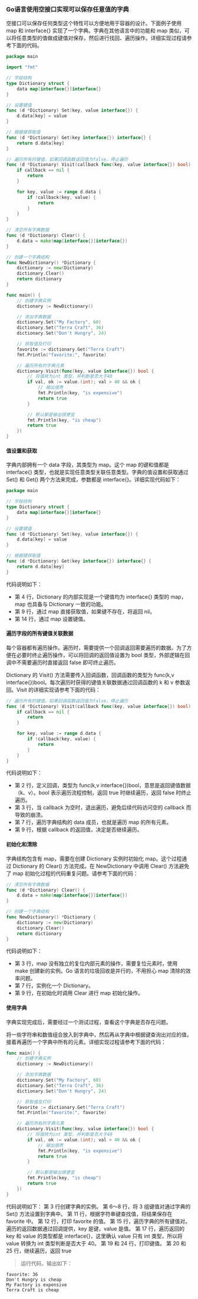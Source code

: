 ### Go语言使用空接口实现可以保存任意值的字典

空接口可以保存任何类型这个特性可以方便地用于容器的设计。下面例子使用 map 和 interface{} 实现了一个字典。字典在其他语言中的功能和 map 类似，可以将任意类型的值做成键值对保存，然后进行找回、遍历操作。详细实现过程请参考下面的代码。

```go
package main

import "fmt"

// 字段结构
type Dictionary struct {
	data map[interface{}]interface{}
}

// 设置键值
func (d *Dictionary) Set(key, value interface{}) {
	d.data[key] = value
}

// 根据键获取值
func (d *Dictionary) Get(key interface{}) interface{} {
	return d.data[key]
}

// 遍历所有的键值，如果回调函数返回值为false，停止遍历
func (d *Dictionary) Visit(callback func(key, value interface{}) bool) {
	if callback == nil {
		return
	}

	for key, value := range d.data {
		if !callback(key, value) {
			return
		}
	}
}

// 清空所有字典数据
func (d *Dictionary) Clear() {
	d.data = make(map[interface{}]interface{})
}

// 创建一个字典结构
func NewDictionary() *Dictionary {
	dictionary := new(Dictionary)
	dictionary.Clear()
	return dictionary
}

func main() {
	// 创建字典实例
	dictionary := NewDictionary()

	// 添加字典数据
	dictionary.Set("My Factory", 60)
	dictionary.Set("Terra Craft", 36)
	dictionary.Set("Don't Hungry", 24)

	// 获取值及打印
	favorite := dictionary.Get("Terra Craft")
	fmt.Println("favorite:", favorite)

	// 遍历所有的字典元素
	dictionary.Visit(func(key, value interface{}) bool {
		// 将值转为int 类型，并判断是否大于40
		if val, ok := value.(int); val > 40 && ok {
			// 输出很贵
			fmt.Println(key, "is expensive")
			return true
		}

		// 默认都是输出很便宜
		fmt.Println(key, "is cheap")
		return true
	})
}
```

#### 值设置和获取

字典内部拥有一个 data 字段，其类型为 map。这个 map 的键和值都是 interface{} 类型，也就是实现任意类型关联任意类型。字典的值设置和获取通过 Set() 和 Get() 两个方法来完成，参数都是 interface{}。详细实现代码如下：

```go
package main

// 字段结构
type Dictionary struct {
	data map[interface{}]interface{}
}

// 设置键值
func (d *Dictionary) Set(key, value interface{}) {
	d.data[key] = value
}

// 根据键获取值
func (d *Dictionary) Get(key interface{}) interface{} {
	return d.data[key]
}
```

代码说明如下：
- 第 4 行，Dictionary 的内部实现是一个键值均为 interface{} 类型的 map，map 也具备与 Dictionary 一致的功能。
- 第 9 行，通过 map 直接获取值，如果键不存在，将返回 nil。
- 第 14 行，通过 map 设置键值。

#### 遍历字段的所有键值关联数据

每个容器都有遍历操作。遍历时，需要提供一个回调返回需要遍历的数据。为了方便在必要时终止遍历操作，可以将回调的返回值设置为 bool 类型，外部逻辑在回调中不需要遍历时直接返回 false 即可终止遍历。

Dictionary 的 Visit() 方法需要传入回调函数，回调函数的类型为 func(k,v interface{})bool。每次遍历时获得的键值关联数据通过回调函数的 k 和 v 参数返回。Visit 的详细实现请参考下面的代码：

```go
// 遍历所有的键值，如果回调函数返回值为false，停止遍历
func (d *Dictionary) Visit(callback func(key, value interface{}) bool) {
	if callback == nil {
		return
	}

	for key, value := range d.data {
		if !callback(key, value) {
			return
		}
	}
}
```

代码说明如下：
- 第 2 行，定义回调，类型为 func(k,v interface{})bool，意思是返回键值数据（k、v）。bool 表示遍历流程控制，返回 true 时继续遍历，返回 false 时终止遍历。
- 第 3 行，当 callback 为空时，退出遍历，避免后续代码访问空的 callback 而导致的崩溃。
- 第 7 行，遍历字典结构的 data 成员，也就是遍历 map 的所有元素。
- 第 9 行，根据 callback 的返回值，决定是否继续遍历。

#### 初始化和清除

字典结构包含有 map，需要在创建 Dictionary 实例时初始化 map。这个过程通过 Dictionary 的 Clear() 方法完成。在 NewDictionary 中调用 Clear() 方法避免了 map 初始化过程的代码重复问题。请参考下面的代码：

```go
// 清空所有字典数据
func (d *Dictionary) Clear() {
	d.data = make(map[interface{}]interface{})
}

// 创建一个字典结构
func NewDictionary() *Dictionary {
	dictionary := new(Dictionary)
	dictionary.Clear()
	return dictionary
}
```

代码说明如下：
- 第 3 行，map 没有独立的复位内部元素的操作，需要复位元素时，使用 make 创建新的实例。Go 语言的垃圾回收是并行的，不用担心 map 清除的效率问题。
- 第 7 行，实例化一个 Dictionary。
- 第 9 行，在初始化时调用 Clear 进行 map 初始化操作。

#### 使用字典

字典实现完成后，需要经过一个测试过程，查看这个字典是否存在问题。

将一些字符串和数值组合放入到字典中，然后再从字典中根据键查询出对应的值，接着再遍历一个字典中所有的元素。详细实现过程请参考下面的代码：

```go
func main() {
	// 创建字典实例
	dictionary := NewDictionary()

	// 添加字典数据
	dictionary.Set("My Factory", 60)
	dictionary.Set("Terra Craft", 36)
	dictionary.Set("Don't Hungry", 24)

	// 获取值及打印
	favorite := dictionary.Get("Terra Craft")
	fmt.Println("favorite:", favorite)

	// 遍历所有的字典元素
	dictionary.Visit(func(key, value interface{}) bool {
		// 将值转为int 类型，并判断是否大于40
		if val, ok := value.(int); val > 40 && ok {
			// 输出很贵
			fmt.Println(key, "is expensive")
			return true
		}

		// 默认都是输出很便宜
		fmt.Println(key, "is cheap")
		return true
	})
}
```

代码说明如下：
第 3 行创建字典的实例。
第 6～8 行，将 3 组键值对通过字典的 Set() 方法设置到字典中。
第 11 行，根据字符串键查找值，将结果保存在 favorite 中。
第 12 行，打印 favorite 的值。
第 15 行，遍历字典的所有键值对。遍历的返回数据通过回调提供，key 是键，value 是值。
第 17 行，遍历返回的 key 和 value 的类型都是 interface{}，这里确认 value 只有 int 类型，所以将 value 转换为 int 类型判断是否大于 40。
第 19 和 24 行，打印键值。
第 20 和 25 行，继续遍历，返回 true

> 运行代码，输出如下：

```text
favorite: 36
Don't Hungry is cheap
My Factory is expensive
Terra Craft is cheap
```
